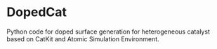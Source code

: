# DopedCat
Python code for doped surface generation for heterogeneous catalyst based on CatKit and Atomic Simulation Environment.
